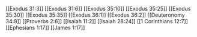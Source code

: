 [[Exodus 31:3]]
[[Exodus 31:6]]
[[Exodus 35:10]]
[[Exodus 35:25]]
[[Exodus 35:30]]
[[Exodus 35:35]]
[[Exodus 36:1]]
[[Exodus 36:2]]
[[Deuteronomy 34:9]]
[[Proverbs 2:6]]
[[Isaiah 11:2]]
[[Isaiah 28:24]]
[[1 Corinthians 12:7]]
[[Ephesians 1:17]]
[[James 1:17]]
